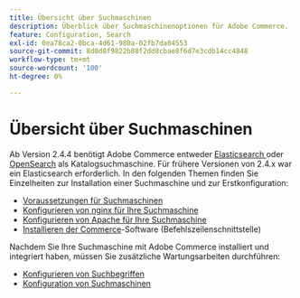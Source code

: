 ```yaml
---
title: Übersicht über Suchmaschinen
description: Überblick über Suchmaschinenoptionen für Adobe Commerce.
feature: Configuration, Search
exl-id: 0ea78ca2-0bca-4d61-980a-02fb7da04553
source-git-commit: 8d0d8f9822b88f2dd8cbae8f6d7e3cdb14cc4848
workflow-type: tm+mt
source-wordcount: '100'
ht-degree: 0%

---
```


# Übersicht über Suchmaschinen

Ab Version 2.4.4 benötigt Adobe Commerce entweder [Elasticsearch ] oder [OpenSearch] als Katalogsuchmaschine. Für frühere Versionen von 2.4.x war ein Elasticsearch erforderlich. In den folgenden Themen finden Sie Einzelheiten zur Installation einer Suchmaschine und zur Erstkonfiguration:

- [Voraussetzungen für Suchmaschinen](../../installation/prerequisites/search-engine/overview.md)
- [Konfigurieren von nginx für Ihre Suchmaschine](../../installation/prerequisites/search-engine/configure-nginx.md)
- [Konfigurieren von Apache für Ihre Suchmaschine](../../installation/prerequisites/search-engine/configure-apache.md)
- [Installieren der Commerce](../../installation/composer.md)-Software (Befehlszeilenschnittstelle)

Nachdem Sie Ihre Suchmaschine mit Adobe Commerce installiert und integriert haben, müssen Sie zusätzliche Wartungsarbeiten durchführen:

- [Konfigurieren von Suchbegriffen](search-stopwords.md)
- [Konfiguration von Suchmaschinen](configure-search-engine.md)

<!-- Link Definitions -->

[Elasticsearch]: https://www.elastic.co
[OpenSearch]: https://opensearch.org/docs/latest/opensearch/install/index/
